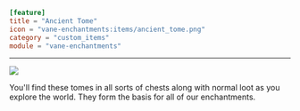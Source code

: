 ```toml
[feature]
title = "Ancient Tome"
icon = "vane-enchantments:items/ancient_tome.png"
category = "custom_items"
module = "vane-enchantments"
```
---
![](images/ancient_tome.png)

You'll find these tomes in all sorts of chests along with normal loot as you explore the world. They form the basis for all of our enchantments.

